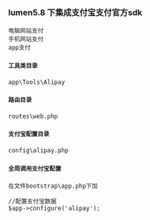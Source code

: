 ### lumen5.8 下集成支付宝支付官方sdk

~~~
电脑网站支付
手机网站支付
app支付
~~~
 
#### `工具类目录` 
~~~
app\Tools\Alipay
~~~

#### `路由目录`
~~~
routes\web.php
~~~

#### `支付宝配置目录`
~~~
config\alipay.php
~~~

#### `全局调用支付宝配置`
~~~
在文件bootstrap\app.php下加

//配置支付宝数据
$app->configure('alipay');
~~~
